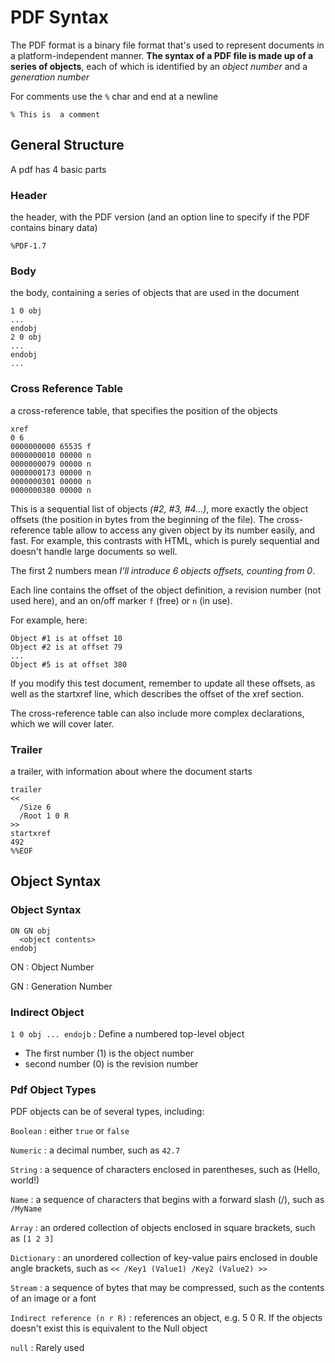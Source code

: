 # PDF Syntax

The PDF format is a binary file format that's used to represent documents in a platform-independent manner. **The syntax of a PDF file is made up of a series of objects**, each of which is identified by an *object number* and a *generation number*

For comments use the `%` char and end at a newline

    % This is  a comment

## General Structure
A pdf has 4 basic parts
### Header
the header, with the PDF version (and an option line to specify if the PDF contains binary data) 

    %PDF-1.7

### Body
the body, containing a series of objects that are used in the document 

    1 0 obj
    ...
    endobj
    2 0 obj
    ...
    endobj
    ...

### Cross Reference Table

a cross-reference table, that specifies the position of the objects 

    xref
    0 6
    0000000000 65535 f 
    0000000010 00000 n 
    0000000079 00000 n 
    0000000173 00000 n 
    0000000301 00000 n 
    0000000380 00000 n 

This is a sequential list of objects *(#2, #3, #4...)*, more exactly the object offsets (the position in bytes from the beginning of the file). The cross-reference table allow to access any given object by its number easily, and fast. For example, this contrasts with HTML, which is purely sequential and doesn't handle large documents so well.

The first 2 numbers mean *I'll introduce 6 objects offsets, counting from 0*.

Each line contains the offset of the object definition, a revision number (not used here), and an on/off marker `f` (free) or `n` (in use).

For example, here:

    Object #1 is at offset 10
    Object #2 is at offset 79
    ...
    Object #5 is at offset 380 

If you modify this test document, remember to update all these offsets, as well as the startxref line, which describes the offset of the xref section.

The cross-reference table can also include more complex declarations, which we will cover later. 

### Trailer
a trailer, with information about where the document starts 

    trailer
    <<
      /Size 6
      /Root 1 0 R
    >>
    startxref
    492
    %%EOF

## Object Syntax
### Object Syntax
    ON GN obj
      <object contents>
    endobj
ON
: Object Number 

GN
: Generation Number


### Indirect Object
`1 0 obj ... endojb`
: Define a numbered top-level object
- The first number (1) is the object number
- second number (0) is the revision number

### Pdf Object Types

PDF objects can be of several types, including:

`Boolean`
: either `true` or `false`

`Numeric`
: a decimal number, such as `42.7`

`String`
: a sequence of characters enclosed in parentheses, such as (Hello, world!)

`Name`
: a sequence of characters that begins with a forward slash (/), such as `/MyName`

`Array`
: an ordered collection of objects enclosed in square brackets, such as `[1 2 3]`

`Dictionary`
: an unordered collection of key-value pairs enclosed in double angle brackets, such as `<< /Key1 (Value1) /Key2 (Value2) >>`

`Stream`
: a sequence of bytes that may be compressed, such as the contents of an image or a font

`Indirect reference (n r R)`
: references an object, e.g. 5 0 R. If the objects doesn't exist this is equivalent to the Null object 

`null`
: Rarely used
